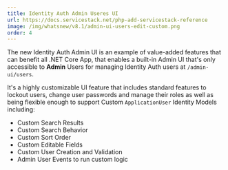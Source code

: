 ```yaml
---
title: Identity Auth Admin Useres UI
url: https://docs.servicestack.net/php-add-servicestack-reference
image: /img/whatsnew/v8.1/admin-ui-users-edit-custom.png
order: 4
---
```


The new Identity Auth Admin UI is an example of value-added features that can benefit all .NET Core App, that 
enables a built-in Admin UI that's only accessible to **Admin** Users for managing Identity Auth
users at `/admin-ui/users`.

It's a highly customizable UI feature that includes standard features to lockout users, change user passwords and manage their roles
as well as being flexible enough to support Custom `ApplicationUser` Identity Models including:

 - Custom Search Results
 - Custom Search Behavior
 - Custom Sort Order
 - Custom Editable Fields
 - Custom User Creation and Validation
 - Admin User Events to run custom logic